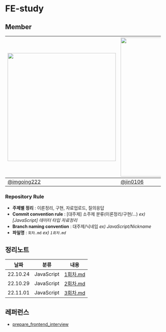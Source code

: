 # FE-study


## Member

|<img src="https://avatars.githubusercontent.com/u/87457698?v=4" width="350px" />|<img src="https://avatars.githubusercontent.com/u/53500163?v=4" width="450px"/>|<img src="https://avatars.githubusercontent.com/u/97500667?v=4" width="420px"/>|
|--|--|--|
|[@imgoing222](https://github.com/imgoing222)|[@jin0106](https://github.com/jin0106 "https://github.com/jin0106")|[@GJBBang](https://github.com/GJBBang "https://github.com/GJBBang")|


### Repository Rule

-   **주제별 정리**  : 이론정리, 구현, 자료업로드, 질의응답
-   **Commit convention rule**  : [대주제] 소주제 분류(이론정리/구현/...)  _ex) [JavaScript] 데이터 타입 자료정리_
-   **Branch naming convention**  : 대주제/닉네임  _ex) JavaScript/Nickname_
- **파일명** : `회차.md` _ex) `1회차.md`_

## 정리노트

|날짜|분류|내용|
|---|---|---|
|22.10.24|JavaScript|[1회차.md](/JavaScript/1회차.md)|
|22.10.29|JavaScript|[2회차.md](/JavaScript/2회차.md)|
|22.11.01|JavaScript|[3회차.md](/JavaScript/3회차.md)|





## 레퍼런스

- [prepare_frontend_interview](https://github.com/junh0328/prepare_frontend_interview)
